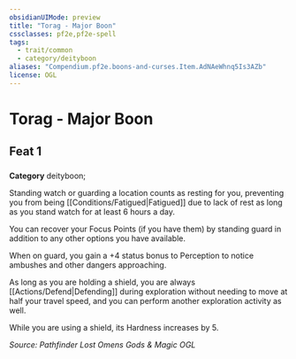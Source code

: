 ```yaml
---
obsidianUIMode: preview
title: "Torag - Major Boon"
cssclasses: pf2e,pf2e-spell
tags:
  - trait/common
  - category/deityboon
aliases: "Compendium.pf2e.boons-and-curses.Item.AdNAeWhnq5Is3AZb"
license: OGL
---
```

# Torag - Major Boon
## Feat 1
### 

**Category** deityboon; 




Standing watch or guarding a location counts as resting for you, preventing you from being [[Conditions/Fatigued|Fatigued]] due to lack of rest as long as you stand watch for at least 6 hours a day.

You can recover your Focus Points (if you have them) by standing guard in addition to any other options you have available.

When on guard, you gain a +4 status bonus to Perception to notice ambushes and other dangers approaching.

As long as you are holding a shield, you are always [[Actions/Defend|Defending]] during exploration without needing to move at half your travel speed, and you can perform another exploration activity as well.

While you are using a shield, its Hardness increases by 5.

*Source: Pathfinder Lost Omens Gods & Magic*
*OGL*